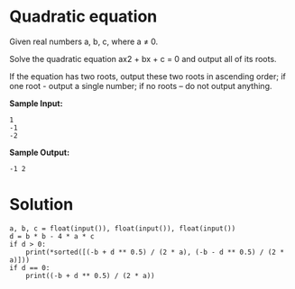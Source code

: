 # Quadratic equation

Given real numbers a, b, c, where a ≠ 0.

Solve the quadratic equation ax2 + bx + c = 0 and output all of its roots.

If the equation has two roots, output these two roots in ascending order; if one root - output a single number; if no
roots – do not output anything.

**Sample Input:**

```
1
-1
-2
```

**Sample Output:**

```
-1 2
```

# Solution

```
a, b, c = float(input()), float(input()), float(input())
d = b * b - 4 * a * c
if d > 0:
    print(*sorted([(-b + d ** 0.5) / (2 * a), (-b - d ** 0.5) / (2 * a)]))
if d == 0:
    print((-b + d ** 0.5) / (2 * a))
```